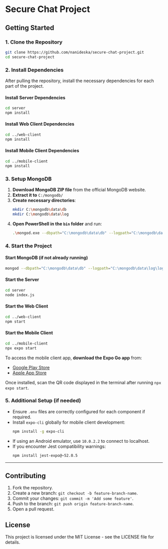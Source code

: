 # Secure Chat Project

## Getting Started

### 1. Clone the Repository
```sh
git clone https://github.com/nanideska/secure-chat-project.git
cd secure-chat-project
```

### 2. Install Dependencies
After pulling the repository, install the necessary dependencies for each part of the project.

#### Install Server Dependencies
```sh
cd server
npm install
```

#### Install Web Client Dependencies
```sh
cd ../web-client
npm install
```

#### Install Mobile Client Dependencies
```sh
cd ../mobile-client
npm install
```

### 3. Setup MongoDB
1. **Download MongoDB ZIP file** from the official MongoDB website.
2. **Extract it to** `C:/mongodb/`
3. **Create necessary directories**:
   ```sh
   mkdir C:\mongodb\data\db
   mkdir C:\mongodb\data\log
   ```
4. **Open PowerShell in the `bin` folder** and run:
   ```sh
   .\mongod.exe --dbpath="C:\mongodb\data\db" --logpath="C:\mongodb\data\log\logfiles.txt"
   ```

### 4. Start the Project

#### Start MongoDB (if not already running)
```sh
mongod --dbpath="C:\mongodb\data\db" --logpath="C:\mongodb\data\log\logfiles.txt"
```

#### Start the Server
```sh
cd server
node index.js
```

#### Start the Web Client
```sh
cd ../web-client
npm start
```

#### Start the Mobile Client
```sh
cd ../mobile-client
npx expo start
```

To access the mobile client app, **download the Expo Go app** from:
- [Google Play Store](https://play.google.com/store/apps/details?id=host.exp.exponent)
- [Apple App Store](https://apps.apple.com/app/expo-go/id982107779)

Once installed, scan the QR code displayed in the terminal after running `npx expo start`.

### 5. Additional Setup (if needed)
- Ensure `.env` files are correctly configured for each component if required.
- Install `expo-cli` globally for mobile client development:
  ```sh
  npm install -g expo-cli
  ```
- If using an Android emulator, use `10.0.2.2` to connect to localhost.
- If you encounter Jest compatibility warnings:
  ```sh
  npm install jest-expo@~52.0.5
  ```

---

## Contributing
1. Fork the repository.
2. Create a new branch: `git checkout -b feature-branch-name`.
3. Commit your changes: `git commit -m 'Add some feature'`.
4. Push to the branch: `git push origin feature-branch-name`.
5. Open a pull request.

## License
This project is licensed under the MIT License - see the LICENSE file for details.

